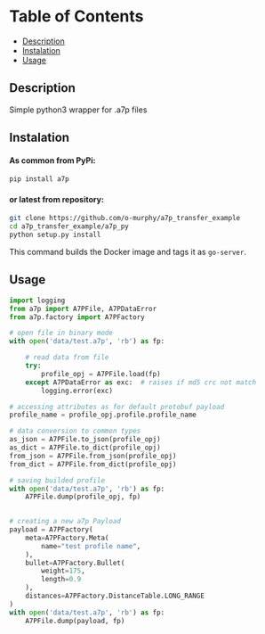 # Table of Contents

- [Description](#project-overview)
- [Instalation](#instalation)
- [Usage](#usage)

## Description

Simple python3 wrapper for .a7p files

## Instalation

#### As common from PyPi:
```bash
pip install a7p
```

#### or latest from repository:
```bash
git clone https://github.com/o-murphy/a7p_transfer_example
cd a7p_transfer_example/a7p_py
python setup.py install
```

This command builds the Docker image and tags it as `go-server`.

## Usage

```python
import logging
from a7p import A7PFile, A7PDataError
from a7p.factory import A7PFactory

# open file in binary mode
with open('data/test.a7p', 'rb') as fp:

    # read data from file
    try:
        profile_opj = A7PFile.load(fp)
    except A7PDataError as exc:  # raises if md5 crc not match
        logging.error(exc)

# accessing attributes as for default protobuf payload
profile_name = profile_opj.profile.profile_name    

# data conversion to common types
as_json = A7PFile.to_json(profile_opj)
as_dict = A7PFile.to_dict(profile_opj)
from_json = A7PFile.from_json(profile_opj)
from_dict = A7PFile.from_dict(profile_opj)

# saving builded profile
with open('data/test.a7p', 'rb') as fp:
    A7PFile.dump(profile_opj, fp)

    
# creating a new a7p Payload
payload = A7PFactory(
    meta=A7PFactory.Meta(
        name="test profile name",
    ),
    bullet=A7PFactory.Bullet(
        weight=175,
        length=0.9
    ),
    distances=A7PFactory.DistanceTable.LONG_RANGE
)
with open('data/test.a7p', 'rb') as fp:
    A7PFile.dump(payload, fp)
```